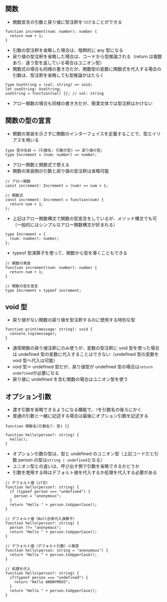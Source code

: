 ## 関数

- 関数宣言の引数と戻り値に型注釈をつけることができる

```
function increment(num: number): number {
  return num + 1;
}
```

- 引数の型注釈を省略した場合は、暗黙的に any 型になる
- 戻り値の型注釈を省略した場合は、コードから型推論される（return は複数あり、違う型を返している場合はユニオン型）
- 関数式の場合も同様の書き方だが、関数型の変数に関数式を代入する場合の引数は、型注釈を省略しても型推論がはたらく

```
type UseString = (val: string) => void;
let useString: UseString;
useString = function(val) {}; // val: string
```

- アロー関数の場合も同様の書き方だが、簡潔文体では型注釈はかけない

## 関数の型の宣言

- 関数の実装を示さずに関数のインターフェイスを定義することで、型エイリアスを用いる

```
type 型の名前 = (引数名: 引数の型) => 戻り値の型;
type Increment = (num: number) => number;
```

- アロー関数と関数式で使える
- 関数の実装側の引数と戻り値の型注釈は省略可能

```
// アロー関数
const increment: Increment = (num) => num + 1;

// 関数式
const increment: Increment = function(num) {
  return num + 1;
};
```

- 上記はアロー関数構文で関数の型宣言をしているが、メソッド構文でも可（一般的にはシンプルなアロー関数構文が好まれる）

```
type Increment = {
  (num: number): number;
};
```

- typeof 型演算子を使って、関数から型を導くこともできる

```
// 関数の実装
function increment(num: number): number {
  return num + 1;
}

// 関数の型を宣言
type Increment = typeof increment;
```

## void 型

- 戻り値がない関数の戻り値を型注釈するのに使用する特別な型

```
function print(message: string): void {
  console.log(message);
}
```

- 通常関数の戻り値注釈にのみ使うが、変数の型注釈に void 型を使った場合は undefined 型の変数に代入することはできない（undefined 型の変数を void 型へ代入は可能）
- void 型＝ undefined 型だが、戻り値型が undefined 型の場合は`return undefined`が必要になる
- 戻り値に undefined を含む関数の場合はユニオン型を使う

## オプション引数

- 渡す引数を省略できるようになる機能で、`?`を引数名の後ろにかく
- 普通の引数と一緒に記述する場合は最後にオプション引数を記述する

```
function 関数名(引数名?: 型) {}

function hello(person?: string) {
  hello();
}
```

- オプション引数の型は、型と undefined のユニオン型（上記コードだと引数 person の型は`string | undefined`となる）
- ユニオン型との違いは、呼び出す側で引数を省略できるかどうか
- 引数を使用する時はデフォルト値を代入するか処理を代入する必要がある

```
// デフォルト値（if文）
function hello(person?: string) {
  if (typeof person === "undefined") {
    person = "anonymous";
  }
  return "Hello " + person.toUpperCase();
}

// デフォルト値（Null合体代入演算子）
function hello(person?: string) {
  person ??= "anonymous";
  return "Hello " + person.toUpperCase();
}

// デフォルト値（デフォルト引数）※推奨
function hello(person: string = "anonymous") {
  return "Hello " + person.toUpperCase();
}

// 処理を代入
function hello(person?: string) {
  if(typeof person === "undefined") {
    return "Hello ANONYMOUS";
  }
  return "Hello " + person.toUpperCase();
}
```
